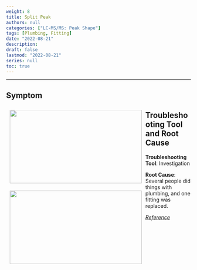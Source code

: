 ```yaml
---
weight: 8
title: Split Peak
authors: null
categories: ["LC-MS/MS: Peak Shape"]
tags: [Plumbing, Fitting]
date: "2022-08-21"
description:  
draft: false
lastmod: "2022-08-21"
series: null
toc: true
---
```




<!--more-->
---

## Symptom
<div class = "row">
<img width ="360" height= "200" src = "/docs/images/Screenshot 2022-08-18 161657.png" style ="float: left" HSPACE="10" VSPACE="10"/>
</div>

## Troubleshooting Tool and Root Cause

<div class = "row">
<img width ="360" height= "200" src = "/docs/images/Screenshot 2022-08-18 161955.png" style ="float: left" HSPACE="10" VSPACE="10"/>

<b>Troubleshooting Tool</b>:  Investigation

<b>Root Cause</b>: Several people did things with plumbing, and one fitting was replaced.  

</div>

[*Reference*]()  
